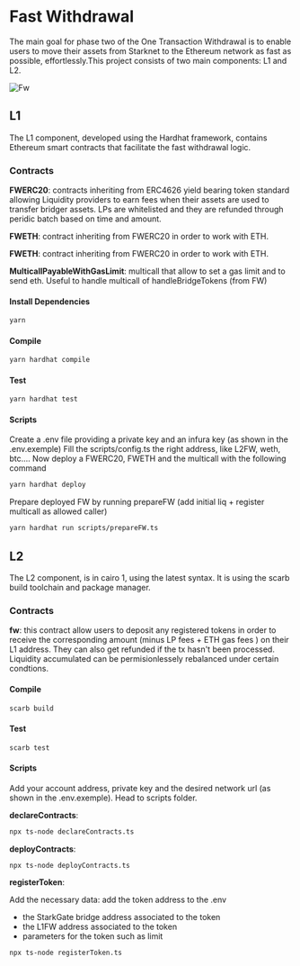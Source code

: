 # Fast Withdrawal

The main goal for phase two of the One Transaction Withdrawal is to enable users to move their assets from Starknet to the Ethereum network as fast as possible, effortlessly.This project consists of two main components: L1 and L2.

![Fw](public/fw_logic.png)


## L1 

The L1 component, developed using the Hardhat framework, contains Ethereum smart contracts that facilitate the fast withdrawal logic. 

### Contracts

**FWERC20**: contracts inheriting from ERC4626 yield bearing token standard allowing Liquidity providers to earn fees when their assets are used to transfer bridger assets. LPs are whitelisted and they are refunded through peridic batch based on time and amount.

**FWETH**: contract inheriting from FWERC20 in order to work with ETH.

**FWETH**: contract inheriting from FWERC20 in order to work with ETH.

**MulticallPayableWithGasLimit**: multicall that allow to set a gas limit and to send eth. Useful to handle multicall of handleBridgeTokens (from FW)


#### Install Dependencies

```sh
yarn
```

#### Compile

```sh
yarn hardhat compile
```

#### Test

```sh
yarn hardhat test
```

#### Scripts

Create a .env file providing a private key and an infura key (as shown in the .env.exemple) 
Fill the scripts/config.ts the right address, like L2FW, weth, btc....
Now deploy a FWERC20, FWETH and the multicall with the following command

```sh
yarn hardhat deploy 
```

Prepare deployed FW by running prepareFW (add initial liq + register multicall as allowed caller)

```sh
yarn hardhat run scripts/prepareFW.ts
```


## L2

The L2 component, is in cairo 1, using the latest syntax. It is using the scarb build toolchain and package manager. 

### Contracts

**fw**: this contract allow users to deposit any registered tokens in order to receive the corresponding amount (minus LP fees + ETH gas fees ) on their L1 address. They can also get refunded if the tx hasn't been processed. Liquidity accumulated can be permisionlessely rebalanced under certain condtions.


#### Compile

```sh
scarb build
```

#### Test

```sh
scarb test
```

#### Scripts

Add your account address, private key and the desired network url (as shown in the .env.exemple). Head to scripts folder.

**declareContracts**: 

```sh
npx ts-node declareContracts.ts
```
**deployContracts**: 

```sh
npx ts-node deployContracts.ts
```

**registerToken**: 

Add the necessary data:
add the token address to the .env
- the StarkGate bridge address associated to the token
- the L1FW address associated to the token
- parameters for the token such as limit

```sh
npx ts-node registerToken.ts
```
